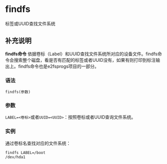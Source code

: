 findfs
===

标签或UUID查找文件系统

## 补充说明

**findfs命令** 依据卷标（Label）和UUID查找文件系统所对应的设备文件。findfs命令会搜索整个磁盘，看是否有匹配的标签或者UUID没有，如果有则打印到标注输出上。findfs命令也是e2fsprogs项目的一部分。

###  语法

```shell
findfs(参数)
```

###  参数

`LABEL=<卷标>`或者`UUID=<UUID>`：按照卷标或者UUID查询文件系统。

###  实例

通过卷标名查找对应的文件系统：

```shell
findfs LABEL=/boot
/dev/hda1
```


